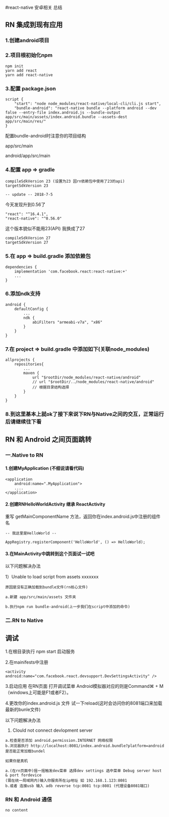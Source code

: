 #react-native 安卓相关 总结

## RN 集成到现有应用

### 1.创建android项目

### 2.项目根初始化npm

```
npm init
yarn add react
yarn add react-native
```

### 3.配置 package.json
```
script {
    "start": "node node_modules/react-native/local-cli/cli.js start",
    "bundle-android": "react-native bundle --platform android --dev false --entry-file index.android.js --bundle-output app/src/main/assets/index.android.bundle --assets-dest app/src/main/res/"
}
```

配置bundle-android时注意你的项目结构

app/src/main

android/app/src/main

### 4.配置 app => gradle
```
compileSdkVersion 23 (设置为23 因rn依赖包中使用了23的api)
targetSdkVersion 23
```

`-- update -- 2018-7-5`

今天发现升到0.56了

```
"react": "^16.4.1",
"react-native": "^0.56.0"
```

这个版本貌似不能用23(API) 我换成了27

```
compileSdkVersion 27
targetSdkVersion 27
```

### 5.在 app => build.gradle 添加依赖包
```
dependencies {
    implementation 'com.facebook.react:react-native:+'
    ...
}
```
    
### 6.添加ndk支持
```
android {
    defaultConfig {
        ...
        ndk {
            abiFilters "armeabi-v7a", "x86"
        }
    }
}
```
### 7.在 project => build.gradle 中添加如下(关联node_modules)
```
allprojects {
    repositories{
        ...
        maven {
            url "$rootDir/node_modules/react-native/android"
            // url "$rootDir/../node_modules/react-native/android"
            // 根据目录结构选择
        }
    }
}
```
    
### 8.到这里基本上就ok了接下来说下RN与Native之间的交互，正常运行后请继续往下看

## RN 和 Android 之间页面跳转

### 一.Native to RN

#### 1.创建MyApplication (不细说请看代码)
```
<application 
    android:name=".MyApplication">
    ....
</application>
```
#### 2.创建RNHelloWorldActivity 继承 ReactActivity
重写 getMainComponentName 方法，返回你在index.android.js中注册的组件名

`-- 我这里是HelloWorld --`

    AppRegistry.registerComponent('HelloWorld', () => HelloWorld);
    
#### 3.在MainActivity中跳转到这个页面试一试吧

以下问题解决办法

1）Unable to load script from assets xxxxxxx
    
    原因是没有正确加载到bundle文件(rn核心文件)
        
    a.新建 app/src/main/assets 文件夹
         
    b.执行npm run bundle-android(上一步我们在script中添加的命令)
        
### 二.RN to Native   

## 调试

1.在根目录执行 npm start 启动服务

2.在mainifests中注册

    <activity android:name="com.facebook.react.devsupport.DevSettingsActivity" />
    
3.启动应用 在RN页面 打开调试菜单 Android模拟器对应的则是Command⌘ + M（windows上可能是F1或者F2）。

4.更改你的index.android.js 文件 试一下reload(这时会访问你的8081端口来加载最新的bunle文件)

以下问题解决办法

1) Clould not connect devlopment server
```
a.检查是否添加 android.permission.INTERNET 网络权限
b.浏览器执行 http://localhost:8081/index.android.bundle?platform=android 是否能正常加载bundel

如果你是真机

a.(在rn页面中)摇一摇触发dev菜单 选择dev settings 选中菜单 Debug server host & port fordevice
(需在统一局域网内)输入你服务所在ip地址 如 192.168.1.123:8081
b.或者 连接usb 输入 adb reverse tcp:8081 tcp:8081 (代理设备8081端口)  
```

### RN 和 Android 通信

```
no content
```